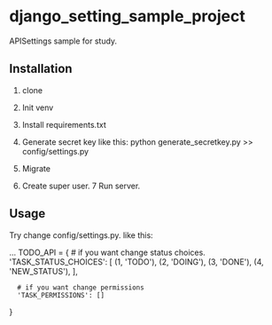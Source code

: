 # django_setting_sample_project
APISettings sample for study.

## Installation
1. clone
2. Init venv
3. Install requirements.txt
4. Generate secret key like this:
  python generate_secretkey.py >> config/settings.py
  
5. Migrate
6. Create super user.
7 Run server.

## Usage
Try change config/settings.py. like this:

  ...
  TODO_API = {
      # if you want change status choices.
      'TASK_STATUS_CHOICES': [
          (1, 'TODO'),
          (2, 'DOING'),
          (3, 'DONE'),
          (4, 'NEW_STATUS'),
      ],
      
      # if you want change permissions
      'TASK_PERMISSIONS': []
  }

